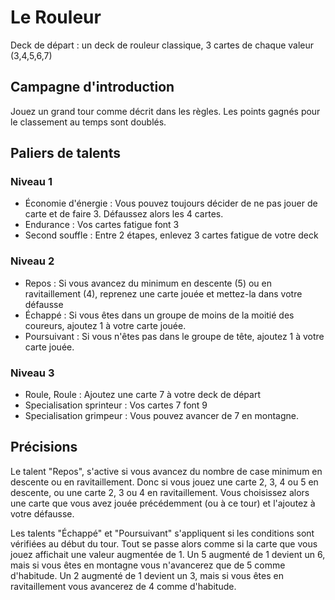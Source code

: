 # Le Rouleur

Deck de départ : un deck de rouleur classique, 3 cartes de chaque valeur (3,4,5,6,7)

## Campagne d'introduction
Jouez un grand tour comme décrit dans les règles. Les points gagnés pour le classement au temps sont doublés.

## Paliers de talents

### Niveau 1

 - Économie d'énergie : Vous pouvez toujours décider de ne pas jouer de carte et de faire 3. Défaussez alors les 4 cartes.
 - Endurance : Vos cartes fatigue font 3
 - Second souffle : Entre 2 étapes, enlevez 3 cartes fatigue de votre deck

### Niveau 2

 - Repos : Si vous avancez du minimum en descente (5) ou en ravitaillement (4), reprenez une carte jouée et mettez-la dans votre défausse
 - Échappé : Si vous êtes dans un groupe de moins de la moitié des coureurs, ajoutez 1 à votre carte jouée.
 - Poursuivant : Si vous n'êtes pas dans le groupe de tête, ajoutez 1 à votre carte jouée.

### Niveau 3

 - Roule, Roule : Ajoutez une carte 7 à votre deck de départ
 - Specialisation sprinteur : Vos cartes 7 font 9
 - Specialisation grimpeur : Vous pouvez avancer de 7 en montagne.


## Précisions

Le talent "Repos", s'active si vous avancez du nombre de case minimum en descente ou en ravitaillement. Donc si vous jouez une carte 2, 3, 4 ou 5 en descente, ou une carte 2, 3 ou 4 en ravitaillement. Vous choisissez alors une carte que vous avez jouée précédemment (ou à ce tour) et l'ajoutez à votre défausse.

Les talents "Échappé" et "Poursuivant" s'appliquent si les conditions sont vérifiées au début du tour. Tout se passe alors comme si la carte que vous jouez affichait une valeur augmentée de 1. Un 5 augmenté de 1 devient un 6, mais si vous êtes en montagne vous n'avancerez que de 5 comme d'habitude. Un 2 augmenté de 1 devient un 3, mais si vous êtes en ravitaillement vous avancerez de 4 comme d'habitude.

